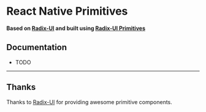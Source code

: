 # React Native Primitives

**Based on [Radix-UI](https://www.radix-ui.com/) and built using [Radix-UI Primitives](https://www.radix-ui.com/primitives)**

## Documentation

- TODO

---

## Thanks

Thanks to [Radix-UI](https://www.radix-ui.com/) for providing awesome primitive components.
